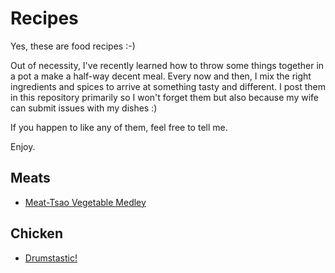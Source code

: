 Recipes
=======

Yes, these are food recipes :-)

Out of necessity, I've recently learned how to throw some things together in a pot a make a half-way decent meal. Every now and then, I mix the right ingredients and spices to arrive at something tasty and different. I post them in this repository primarily so I won't forget them but also because my wife can submit issues with my dishes :)

If you happen to like any of them, feel free to tell me.

Enjoy.

## Meats

- [Meat-Tsao Vegetable Medley](./meat/meat-tsao-vegetable-medley.md)

## Chicken

- [Drumstastic!](./chicken/drumstastic.md)
